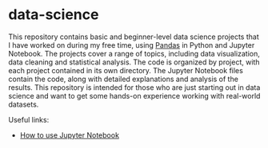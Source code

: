 # data-science

This repository contains basic and beginner-level data science projects that I have worked on during my free time, using [Pandas](https://pandas.pydata.org/) in Python and Jupyter Notebook. The projects cover a range of topics, including data visualization, data cleaning and statistical analysis. The code is organized by project, with each project contained in its own directory. The Jupyter Notebook files contain the code, along with detailed explanations and analysis of the results. This repository is intended for those who are just starting out in data science and want to get some hands-on experience working with real-world datasets.

Useful links:

- [How to use Jupyter Notebook](https://www.geeksforgeeks.org/how-to-use-jupyter-notebook-an-ultimate-guide/)
